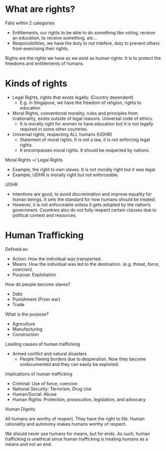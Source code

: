 # What are rights?

Falls within 2 categories

- Entitlements, our rights to be able to do something like voting, receive an education, to receive something, etc…
- Responsibilities, we have the duty to not intefere, duty to prevent others from exercising their rights.

Rights are the rights we have as we exist as human rights. It is to protect the freedoms and entitlements of humans.

# Kinds of rights

- Legal Rights, rights that exists legally. (Country dependent)
    - E.g. in Singapore, we have the freedom of religion, rights to education
- Moral Rights, conventional morality, rules and principles from irrationality, exists outside of legal reasons. Universal code of ethics.
    - It is morally right for women to have education but it is not legally required in some other countries.
- Universal rights, respecting ALL humans (UDHR)
    - Statement of moral rights. It is not a law, it is not enforcing legal rights.
    - It encompasses moral rights. It should be respected by nations.

Moral Rights =/ Legal Rights

- Example, the right to own slaves. It is not morally right but it was legal.
- Example, UDHR is morally right but not enforceable.

UDHR

- Intentions are good, to avoid discrimination and improve equality for human beings. It sets the standard for how humans should be treated.
- However, it is not enforceable unless it gets adopted by the nation’s government. Countries also do not fully respect certain clauses due to political context and resources.

# Human Trafficking

Defined as:

- Action: How the individual was transported.
- Means: How the individual was led to the destination. (e.g. threat, force, coercion).
- Purpose: Exploitation

How do people become slaves?

- Debt
- Punishment (From war)
- Trade

What is the purpose?

- Agriculture
- Manufacturing
- Construction

Leading causes of human trafficking

- Armed conflict and natural disasters
    - People fleeing borders due to desperation. Now they become undocumented and they can easily be exploited.

Implications of human trafficking

- Criminal: Use of force, coercion
- National Security: Terrorism, Drug Use
- Human/Social: Abuse
- Human Rights: Protection, prosecution, legislation, and advocacy

Human Dignity

All humans are worthy of respect. They have the right to life. Human rationality and autonomy makes humans worthy of respect.

We should never use humans for means, but for ends. As such, human trafficking is unethical since human trafficking is treating humans as a means and not an end.
